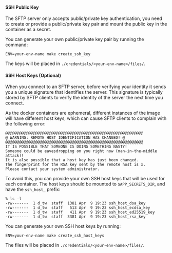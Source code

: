 
#### SSH Public Key
The SFTP server only accepts public/private key authentication, you need to create or provide a public/private key pair and mount the public key in the container as a secret.

You can generate your own public/private key pair by running the command:

```shell
ENV=your-env-name make create_ssh_key
```

The keys will be placed in `./credentials/<your-env-name>/files/`.

#### SSH Host Keys (Optional)
When you connect to an SFTP server, before verifying your identity it sends you a unique signature that identifies the server. This signature is typically stored by SFTP clients to verify the identity of the server the next time you connect.

As the docker containers are ephemeral, different instances of the image will have different host keys, which can cause SFTP clients to complain with the following error:

```
@@@@@@@@@@@@@@@@@@@@@@@@@@@@@@@@@@@@@@@@@@@@@@@@@@@@@@@@@@@@
@ WARNING: REMOTE HOST IDENTIFICATION HAS CHANGED! @
@@@@@@@@@@@@@@@@@@@@@@@@@@@@@@@@@@@@@@@@@@@@@@@@@@@@@@@@@@@@
IT IS POSSIBLE THAT SOMEONE IS DOING SOMETHING NASTY!
Someone could be eavesdropping on you right now (man-in-the-middle attack)!
It is also possible that a host key has just been changed.
The fingerprint for the RSA key sent by the remote host is x.
Please contact your system administrator.
```

To avoid this, you can provide your own SSH host keys that will be used for each container. The host keys should be mounted to `$APP_SECRETS_DIR`, and have the `ssh_host_` prefix:

```shell
% ls -l
-rw-------  1 d_tw  staff  1381 Apr  9 19:23 ssh_host_dsa_key
-rw-------  1 d_tw  staff   513 Apr  9 19:23 ssh_host_ecdsa_key
-rw-------  1 d_tw  staff   411 Apr  9 19:23 ssh_host_ed25519_key
-rw-------  1 d_tw  staff  3381 Apr  9 19:23 ssh_host_rsa_key
```

You can generate your own SSH host keys by running:

```shell
ENV=your-env-name make create_ssh_host_keys
```

The files will be placed in `./credentials/<your-env-name>/files/`.
